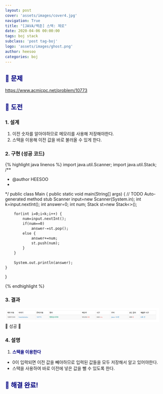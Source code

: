```yaml
---
layout: post
cover: 'assets/images/cover4.jpg'
navigation: True
title: "[JAVA/백준] 스택: 제로"
date: 2020-04-06 00:00:00
tags: boj stack
subclass: 'post tag-boj'
logo: 'assets/images/ghost.png'
author: heesoo
categories: boj
---
```

## <span style="color:navy">👀 문제</span>
<https://www.acmicpc.net/problem/10773>

## <span style="color:navy">👊 도전</span>

### 1. 설계
1. 이전 숫자를 알아야하므로 메모리를 사용해 저장해야한다.
2. 스택을 이용해 이전 값을 바로 불러올 수 있게 한다.

### 2. 구현 (성공 코드)
{% highlight java linenos %}
import java.util.Scanner;
import java.util.Stack;
/**
 * @author HEESOO
 *
 */
public class Main {
	public static void main(String[] args) {
		// TODO Auto-generated method stub
		Scanner input=new Scanner(System.in);
		int k=input.nextInt();
		int answer=0;
		int num;
		Stack<Integer> st=new Stack<>();
		
		for(int i=0;i<k;i++) {
			num=input.nextInt();
			if(num==0)
				answer-=st.pop();
			else {
				answer+=num;
				st.push(num);
			}				
		}
		
		System.out.println(answer);
	}
}

 {% endhighlight %}

### 3. 결과
![실행결과](./assets/images/200406_2.PNG)
🤟 성공 🤟 

### 4. 설명
1. **<span style="color:navy">스택을 이용한다</span>**
- 0이 입력되면 이전 값을 빼야하므로 입력된 값들을 모두 저장해서 알고 있어야한다.
- 스택을 사용하여 바로 이전에 넣은 값을 뺄 수 있도록 한다.

## <span style="color:navy">👏 해결 완료!</span>

